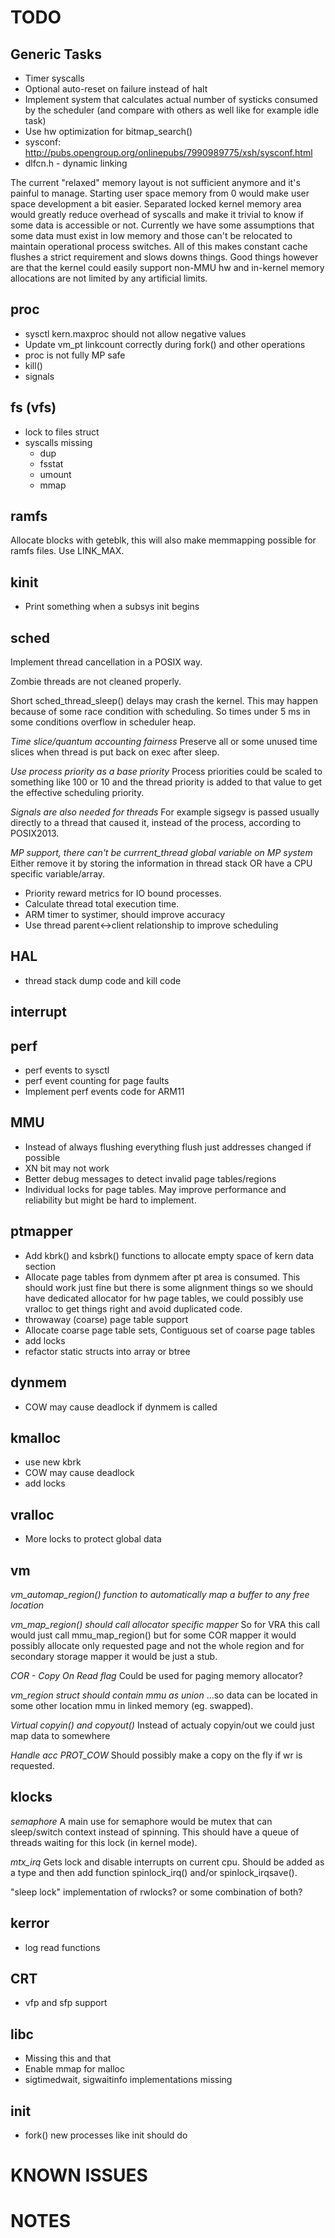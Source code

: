 TODO
====

Generic Tasks
-------------

- Timer syscalls
- Optional auto-reset on failure instead of halt
- Implement system that calculates actual number of systicks consumed by
  the scheduler (and compare with others as well like for example idle task)
- Use hw optimization for bitmap_search()
- sysconf: http://pubs.opengroup.org/onlinepubs/7990989775/xsh/sysconf.html
- dlfcn.h - dynamic linking

The current "relaxed" memory layout is not sufficient anymore and it's painful
to manage. Starting user space memory from 0 would make user space development
a bit easier. Separated locked kernel memory area would greatly reduce overhead
of syscalls and make it trivial to know if some data is accessible or not.
Currently we have some assumptions that some data must exist in low memory and
those can't be relocated to maintain operational process switches. All of this
makes constant cache flushes a strict requirement and slows downs things.
Good things however are that the kernel could easily support non-MMU hw and
in-kernel memory allocations are not limited by any artificial limits.

proc
----

- sysctl kern.maxproc should not allow negative values
- Update vm_pt linkcount correctly during fork() and other operations
- proc is not fully MP safe
- kill()
- signals

fs (vfs)
--------

- lock to files struct
- syscalls missing
    - dup
    - fsstat
    - umount
    - mmap

ramfs
-----

Allocate blocks with geteblk, this will also make memmapping possible for ramfs
files.
Use LINK_MAX.

kinit
-----

- Print something when a subsys init begins

sched
-----

Implement thread cancellation in a POSIX way.

Zombie threads are not cleaned properly.

Short sched_thread_sleep() delays may crash the kernel. This may happen because
of some race condition with scheduling. So times under 5 ms in some conditions
overflow in scheduler heap.

*Time slice/quantum accounting fairness*
Preserve all or some unused time slices when thread is put back on exec
after sleep.

*Use process priority as a base priority*
Process priorities could be scaled to something like 100 or 10 and the thread
priority is added to that value to get the effective scheduling priority.

*Signals are also needed for threads*
For example sigsegv is passed usually directly to a thread that caused it,
instead of the process, according to POSIX2013.

*MP support, there can't be currrent_thread global variable on MP system*
Either remove it by storing the information in thread stack OR have a CPU
specific variable/array.

- Priority reward metrics for IO bound processes.
- Calculate thread total execution time.
- ARM timer to systimer, should improve accuracy
- Use thread parent<->client relationship to improve scheduling

HAL
---

- thread stack dump code and kill code

interrupt
---------

perf
----

- perf events to sysctl
- perf event counting for page faults
- Implement perf events code for ARM11

MMU
---

- Instead of always flushing everything flush just addresses changed if
  possible
- XN bit may not work
- Better debug messages to detect invalid page tables/regions
- Individual locks for page tables.
  May improve performance and reliability but might be hard to implement.

ptmapper
--------

- Add kbrk() and ksbrk() functions to allocate empty space of kern data section
- Allocate page tables from dynmem after pt area is consumed.
  This should work just fine but there is some alignment things so we should
  have dedicated allocator for hw page tables, we could possibly use vralloc to
  get things right and avoid duplicated code.
- throwaway (coarse) page table support
- Allocate coarse page table sets, Contiguous set of coarse page tables
- add locks
- refactor static structs into array or btree

dynmem
------

- COW may cause deadlock if dynmem is called

kmalloc
-------

- use new kbrk
- COW may cause deadlock
- add locks

vralloc
-------

- More locks to protect global data

vm
--

*vm_automap_region() function to automatically map a buffer to any free location*

*vm_map_region() should call allocator specific mapper*
So for VRA this call would just call mmu_map_region() but for some COR mapper
it would possibly allocate only requested page and not the whole region and for
secondary storage mapper it would be just a stub.

*COR - Copy On Read flag*
Could be used for paging memory allocator?

*vm_region struct should contain mmu as union*
...so data can be located in some other location mmu in linked memory
(eg. swapped).

*Virtual copyin() and copyout()*
Instead of actualy copyin/out we could just map data to somewhere

*Handle acc PROT_COW*
Should possibly make a copy on the fly if wr is requested.

klocks
------

*semaphore*
A main use for semaphore would be mutex that can sleep/switch context instead of
spinning. This should have a queue of threads waiting for this lock (in kernel
mode).

*mtx_irq*
Gets lock and disable interrupts on current cpu. Should be added as a type and
then add function spinlock_irq() and/or spinlock_irqsave().

"sleep lock" implementation of rwlocks? or some combination of both?

kerror
------

- log read functions

CRT
---

- vfp and sfp support

libc
----

- Missing this and that
- Enable mmap for malloc
- sigtimedwait, sigwaitinfo implementations missing

init
----

- fork() new processes like init should do


KNOWN ISSUES
============


NOTES
=====

